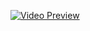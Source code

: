 [![Video Preview](https://img.youtube.com/vi/DxyvUFvUWuE/0.jpg)](https://www.youtube.com/watch?v=DxyvUFvUWuE)
